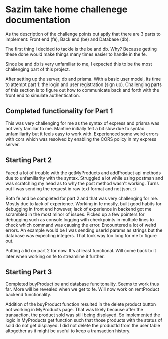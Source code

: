 # Sazim take home challenege documentation

As the description of the challenge points out aptly that there are 3 parts to implement: Front end (fe), Back end (be) and Database (db).

The first thing I decided to tackle is the be and db. Why? Because getting these done would make things many times easier to handle in the fe.

Since be and db is very unfamiliar to me, I expected this to be the most challenging part of this project.

After setting up the server, db and prisma. With a basic user model, its time to attempt part 1: the login and user registration (sign up). Challenging parts of this section is to figure out how to communicate back and forth with the front end to simulate authentication.

## Completed functionality for Part 1

This was very challenging for me as the syntax of express and prisma was not very familiar to me.
Mantine initially felt a bit slow due to syntax unfamiliarity but it feels easy to work with.
Experienced some weird errors with cors which was resolved by enabling the CORS policy in my express server.

## Starting Part 2

Faced a lot of trouble with the getMyProducts and addProduct api methods due to unfamiliarity with the syntax. Struggled a lot while using postman and was scratching my head as to why the post method wasn't working. Turns out I was sending the request in raw text format and not json. :)

Both fe and be completed for part 2 and that was very challenging for me. Mostly due to lack of experience. Working in fe mostly, built good habits for debugging in front end however, lack of experience in backend got me scrambled in the most minor of issues. Picked up a few pointers for debugging such as console.logging with checkpoints in multiple lines to check which command was causing the error. Encountered a lot of weird errors. An example would be I was sending userId params as strings but the database was expecting integers. That took way too long for me to figure out.

Putting a lid on part 2 for now. It's at least functional. Will come back to it later when working on fe to streamline it further.

## Starting Part 3

Completed buyProduct be and database funcitonality. Seems to work thus far. More will be revealed when we get to fe. Will now work on rentProduct backend functionality.

Addition of the buyProduct function resulted in the delete product button not working in MyProducts page. That was likely because after the transaction, the product sold was still being displayed. So implemented the logic in MyProducts get function such that those products with the status of sold do not get displayed. I did not delete the productId from the user table altogether as it might be useful to keep a transaction history.
